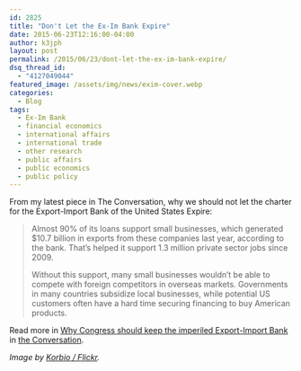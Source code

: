 ```yaml
---
id: 2825
title: "Don't Let the Ex-Im Bank Expire"
date: 2015-06-23T12:16:00-04:00
author: k3jph
layout: post
permalink: /2015/06/23/dont-let-the-ex-im-bank-expire/
dsq_thread_id:
  - "4127049044"
featured_image: /assets/img/news/exim-cover.webp
categories:
  - Blog
tags:
  - Ex-Im Bank
  - financial economics
  - international affairs
  - international trade
  - other research
  - public affairs
  - public economics
  - public policy
---
```

From my latest piece in The Conversation, why we should not let the charter for the Export-Import Bank of the United States Expire:

> Almost 90% of its loans support small businesses, which generated $10.7 billion in exports from these companies last year, according to the bank. That’s helped it support 1.3 million private sector jobs since 2009. 
>
> Without this support, many small businesses wouldn’t be able to compete with foreign competitors in overseas markets. Governments in many countries subsidize local businesses, while potential US customers often have a hard time securing financing to buy American products.

Read more in [Why Congress should keep the imperiled Export-Import Bank](https://theconversation.com/why-congress-should-keep-the-imperiled-export-import-bank-42234) in [the Conversation](https://theconversation.com/).

_Image by [Korbio / Flickr](https://www.flickr.com/photos/63126210@N02/5867138516/)._
